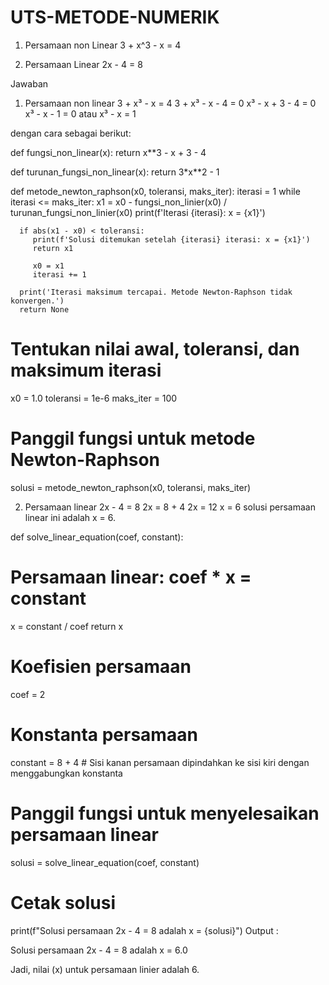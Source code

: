 # UTS-METODE-NUMERIK
1. Persamaan non Linear
3 + x^3 - x = 4

2. Persamaan Linear
2x - 4 = 8

Jawaban

1. Persamaan non linear
3 + x³ - x = 4 
3 + x³ - x - 4 = 0 
x³ - x + 3 - 4 = 0 
x³ - x - 1 = 0 atau 
x³ - x = 1

dengan cara sebagai berikut: 

def fungsi_non_linear(x):
    return x**3 - x + 3 - 4
	
def turunan_fungsi_non_linear(x):
    return 3*x**2 - 1

def metode_newton_raphson(x0, toleransi, maks_iter):
    iterasi = 1
    while iterasi <= maks_iter:
          x1 = x0 - fungsi_non_linier(x0) / turunan_fungsi_non_linier(x0)
          print(f'Iterasi {iterasi}: x = {x1}')

	  if abs(x1 - x0) < toleransi:
	     print(f'Solusi ditemukan setelah {iterasi} iterasi: x = {x1}')
	     return x1

	     x0 = x1
	     iterasi += 1

	  print('Iterasi maksimum tercapai. Metode Newton-Raphson tidak konvergen.')
	  return None

# Tentukan nilai awal, toleransi, dan maksimum iterasi
x0 = 1.0
toleransi = 1e-6
maks_iter = 100

# Panggil fungsi untuk metode Newton-Raphson
solusi = metode_newton_raphson(x0, toleransi, maks_iter)


2. Persamaan linear
2x - 4 = 8 
2x = 8 + 4 
2x = 12 
x = 6
solusi persamaan linear ini adalah x = 6.

def solve_linear_equation(coef, constant):
# Persamaan linear: coef * x = constant
x = constant / coef
return x

# Koefisien persamaan
coef = 2

# Konstanta persamaan
constant = 8 + 4  # Sisi kanan persamaan dipindahkan ke sisi kiri dengan menggabungkan konstanta

# Panggil fungsi untuk menyelesaikan persamaan linear
solusi = solve_linear_equation(coef, constant)

# Cetak solusi
print(f"Solusi persamaan 2x - 4 = 8 adalah x = {solusi}")
Output :

Solusi persamaan 2x - 4 = 8 adalah x = 6.0

Jadi, nilai \(x\) untuk persamaan linier adalah 6.
